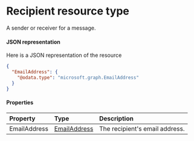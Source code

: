 # Recipient resource type

A sender or receiver for a message.

#### JSON representation

Here is a JSON representation of the resource

<!-- {
  "blockType": "resource",
  "optionalProperties": [

  ],
  "@odata.type": "microsoft.graph.Recipient"
}-->

```json
{
  "EmailAddress": {
    "@odata.type": "microsoft.graph.EmailAddress"
  }
}

```
#### Properties
| Property	   | Type	|Description|
|:---------------|:--------|:----------|
|EmailAddress|[EmailAddress](emailaddress.md)|The recipient's email address.|
